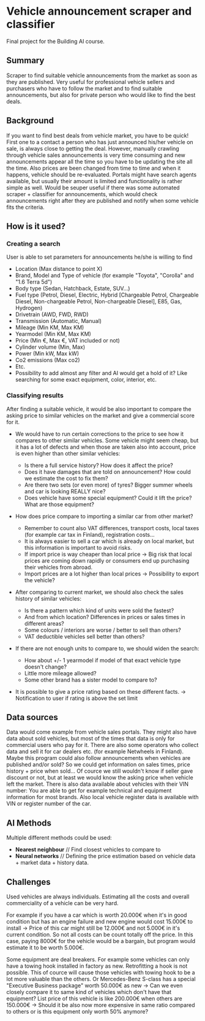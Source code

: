 # Vehicle announcement scraper and classifier

Final project for the Building AI course.


## Summary

Scraper to find suitable vehicle announcements from the market as soon as they are published. Very useful for professional vehicle sellers and purchasers who have to follow the market and to find suitable announcements, but also for private person who would like to find the best deals.


## Background

If you want to find best deals from vehicle market, you have to be quick! First one to a contact a person who has just announced his/her vehicle on sale, is always close to getting the deal. However, manually crawling through vehicle sales announcements is very time consuming and new announcements appear all the time so you have to be updating the site all the time. Also prices are been changed from time to time and when it happens, vehicle should be re-evaluated. Portals might have search agents available, but usually their amount is limited and functionality is rather simple as well. Would be seuper useful if there was some automated scraper + classifier for announcements, which would check announcements right after they are published and notify when some vehicle fits the criteria.


## How is it used?

### Creating a search

User is able to set parameters for announcements he/she is willing to find

* Location (Max distance to point X)
* Brand, Model and Type of vehicle (for example "Toyota", "Corolla" and "1.6 Terra 5d")
* Body type (Sedan, Hatchback, Estate, SUV...)
* Fuel type (Petrol, Diesel, Electric, Hybrid [Chargeable Petrol, Chargeable Diesel, Non-chargeable Petrol, Non-chargeable Diesel], E85, Gas, Hydrogen)
* Drivetrain (AWD, FWD, RWD)
* Transmission (Automatic, Manual)
* Mileage (Min KM, Max KM)
* Yearmodel (Min KM, Max KM)
* Price (Min €, Max €, VAT included or not)
* Cylinder volume (Min, Max)
* Power (Min kW, Max kW)
* Co2 emissions (Max co2)
* Etc.
* Possibility to add almost any filter and AI would get a hold of it? Like searching for some exact equipment, color, interior, etc.

### Classifying results

After finding a suitable vehicle, it would be also important to compare the asking price to similar vehicles on the market and give a commercial score for it.

  * We would have to run certain corrections to the price to see how it compares to other similar vehicles. Some vehicle might seem
    cheap, but it has a lot of defects and when those are taken also into account, price is even higher than other similar vehicles:
  
      * Is there a full service history? How does it affect the price?
      * Does it have damages that are told on announcement? How could we estimate the cost to fix them?
      * Are there two sets (or even more) of tyres? Bigger summer wheels and car is looking REALLY nice?
      * Does vehicle have some special equipment? Could it lift the price? What are those equipment?
      
  * How does price compare to importing a similar car from other market?
    
      * Remember to count also VAT differences, transport costs, local taxes (for example car tax in Finland), registration costs...
      * It is always easier to sell a car which is already on local market, but this information is important to avoid risks.
      * If import price is way cheaper than local price -> Big risk that local prices are coming down rapidly or consumers end up purchasing their vehicles from abroad.
      * Import prices are a lot higher than local prices -> Possibility to export the vehicle?

  * After comparing to current market, we should also check the sales history of similar vehicles:

      * Is there a pattern which kind of units were sold the fastest?
      * And from which location? Differences in prices or sales times in different areas?
      * Some colours / interiors are worse / better to sell than others?
      * VAT deductible vehicles sell better than others?
      
  * If there are not enough units to compare to, we should widen the search:
    
      * How about +/- 1 yearmodel if model of that exact vehicle type doesn't change?
      * Little more mileage allowed?
      * Some other brand has a sister model to compare to?
        
  * It is possible to give a price rating based on these different facts. -> Notification to user if rating is above the set limit


## Data sources

Data would come example from vehicle sales portals. They might also have data about sold vehicles, but most of the times that data is only for commercial users who pay for it. There are also some operators who collect data and sell it for car dealers etc. (for example Netwheels in Finland). Maybe this program could also follow announcements when vehicles are published and/or sold? So we could get information on sales times, price history + price when sold... Of cource we still wouldn't know if seller gave discount or not, but at least we would know the asking price when vehicle left the market. There is also data available about vehicles with their VIN number: You are able to get for example technical and equipment information for most brands. Also local vehicle register data is available with VIN or register number of the car.


## AI Methods

Multiple different methods could be used:

* **Nearest neighbour**  //  Find closest vehicles to compare to
* **Neural networks**  //  Defining the price estimation based on vehicle data + market data + history data.
  

## Challenges

Used vehicles are always individuals. Estimating all the costs and overall commerciality of a vehicle can be very hard. 

For example if you have a car which is worth 20.000€ when it's in good condition but has an engine failure and new engine would cost 15.000€ to install -> Price of this car might still be 12.000€ and not 5.000€ in it's current condition. So not all costs can be count totally off the price. In this case, paying 8000€ for the vehicle would be a bargain, but program would estimate it to be worth 5.000€.

Some equipment are deal breakers. For example some vehicles can only have a towing hook installed in factory as new. Retrofitting a hook is not possible. This of cource will cause those vehicles with towing hook to be a lot more valuable than the others. Or Mercedes-Benz S-class has a special "Executive Business package" worth 50.000€ as new -> Can we even closely compare it to same kind of vehicles which don't have that equipment? List price of this vehicle is like 200.000€ when others are 150.000€ -> Should it be also now more expensive in same ratio compared to others or is this equipment only worth 50% anymore?

